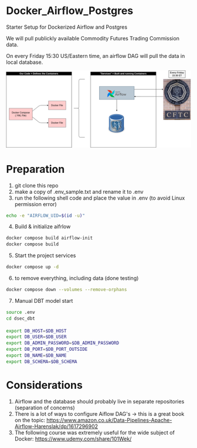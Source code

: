 # Docker_Airflow_Postgres
Starter Setup for Dockerized Airflow and Postgres

We will pull publickly available Commodity Futures Trading Commission data.

On every Friday 15:30 US/Eastern time, an airflow DAG will pull the data in local database.

![alt text](System_Diagram.png)

# Preparation

1. git clone this repo
2. make a copy of .env_sample.txt and rename it to .env
3. run the following shell code and place the value in .env (to avoid Linux permission error)

```sh
echo -e "AIRFLOW_UID=$(id -u)" 
```

4. Build & initialize aifrlow
```sh
docker compose build airflow-init
docker compose build
```

5. Start the project services
```sh
docker compose up -d
```
6. to remove everything, including data (done testing)
```sh
docker compose down --volumes --remove-orphans
```

7. Manual DBT model start
```sh
source .env
cd dsec_dbt

export DB_HOST=$DB_HOST
export DB_USER=$DB_USER
export DB_ADMIN_PASSWORD=$DB_ADMIN_PASSWORD
export DB_PORT=$DB_PORT_OUTSIDE
export DB_NAME=$DB_NAME
export DB_SCHEMA=$DB_SCHEMA

```


# Considerations

1. Airflow and the database should probably live in separate repositories (separation of concerns)
2. There is a lot of ways to configure Aiflow DAG's -> this is a great book on the topic: https://www.amazon.co.uk/Data-Pipelines-Apache-Airflow-Harenslak/dp/1617296902 
3. The following course was extremely useful for the wide subject of Docker: https://www.udemy.com/share/101Wek/

